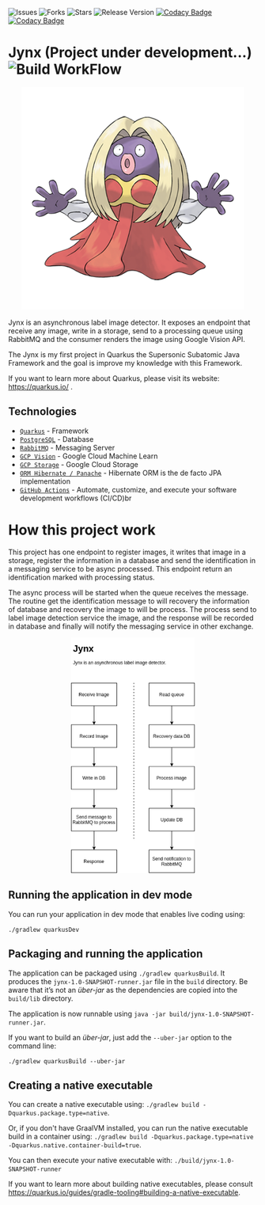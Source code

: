 ![Issues](https://img.shields.io/github/issues/gbzarelli/jynx.svg) 
![Forks](https://img.shields.io/github/forks/gbzarelli/jynx.svg) 
![Stars](https://img.shields.io/github/stars/gbzarelli/jynx.svg) 
![Release Version](https://img.shields.io/github/release/gbzarelli/jynx.svg)
[![Codacy Badge](https://api.codacy.com/project/badge/Grade/2e1e3fc1bed3498e8b55aff82c503b92)](https://app.codacy.com/manual/gbzarelli/jynx?utm_source=github.com&utm_medium=referral&utm_content=gbzarelli/jynx&utm_campaign=Badge_Grade_Dashboard)
[![Codacy Badge](https://api.codacy.com/project/badge/Grade/292910e8ba154dcf8fb6eb6198e61cc0)](https://app.codacy.com/manual/gbzarelli/jynx?utm_source=github.com&utm_medium=referral&utm_content=gbzarelli/jynx&utm_campaign=Badge_Grade_Dashboard)

# Jynx (Project under development...)![Build WorkFlow](https://github.com/gbzarelli/jynx/workflows/Jynx%20Build%20Workflow/badge.svg) 

<p align="center">
    <img src="./images/jynx.png" height="450">
</p>

Jynx is an asynchronous label image detector. It exposes an endpoint that receive any image, write in a storage, 
send to a processing queue using RabbitMQ and the consumer renders the image using Google Vision API.

The Jynx is my first project in Quarkus the Supersonic Subatomic Java Framework and the goal is improve my knowledge 
with this Framework.

If you want to learn more about Quarkus, please visit its website: https://quarkus.io/ .

## Technologies

- [`Quarkus`](https://quarkus.io/) - Framework
- [`PostgreSQL`](https://www.postgresql.org) - Database
- [`RabbitMQ`](https://www.rabbitmq.com) - Messaging Server
- [`GCP Vision`](https://cloud.google.com/vision) - Google Cloud Machine Learn
- [`GCP Storage`](https://cloud.google.com/storage) - Google Cloud Storage
- [`ORM Hibernate / Panache`](https://quarkus.io/guides/hibernate-orm-panache) - Hibernate ORM is the de facto JPA implementation
- [`GitHub Actions`](https://docs.github.com/en/actions) - Automate, customize, and execute your software development workflows (CI/CD)br

# How this project work

This project has one endpoint to register images, it writes that image in a storage, register the information in 
a database and send the identification in a messaging service to be async processed. This endpoint return an 
identification marked with processing status.

The async process will be started when the queue receives the message. The routine get the identification message 
to will recovery the information of database and recovery the image to will be process. The process send to label 
image detection service the image, and the response will be recorded in database and finally will notify the 
messaging service in other exchange.

<p align="center">
    <img src="./images/flux-jynx.png" width="250">
</p>

## Running the application in dev mode

You can run your application in dev mode that enables live coding using:
```
./gradlew quarkusDev
```

## Packaging and running the application

The application can be packaged using `./gradlew quarkusBuild`.
It produces the `jynx-1.0-SNAPSHOT-runner.jar` file in the `build` directory.
Be aware that it’s not an _über-jar_ as the dependencies are copied into the `build/lib` directory.

The application is now runnable using `java -jar build/jynx-1.0-SNAPSHOT-runner.jar`.

If you want to build an _über-jar_, just add the `--uber-jar` option to the command line:
```
./gradlew quarkusBuild --uber-jar
```

## Creating a native executable

You can create a native executable using: `./gradlew build -Dquarkus.package.type=native`.

Or, if you don't have GraalVM installed, you can run the native executable build in a container using: `./gradlew build -Dquarkus.package.type=native -Dquarkus.native.container-build=true`.

You can then execute your native executable with: `./build/jynx-1.0-SNAPSHOT-runner`

If you want to learn more about building native executables, please consult https://quarkus.io/guides/gradle-tooling#building-a-native-executable.

